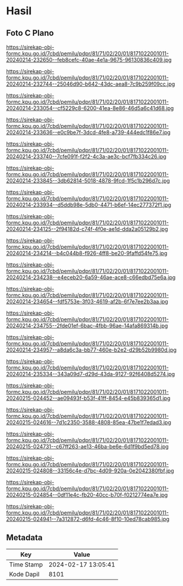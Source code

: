 # Hasil

## Foto C Plano

https://sirekap-obj-formc.kpu.go.id/7cbd/pemilu/pdpr/81/71/02/20/01/8171022001011-20240214-232650--feb8cefc-40ae-4e1a-9675-96130836c409.jpg

https://sirekap-obj-formc.kpu.go.id/7cbd/pemilu/pdpr/81/71/02/20/01/8171022001011-20240214-232744--25046d90-b642-43dc-aea8-7c9b259f09cc.jpg

https://sirekap-obj-formc.kpu.go.id/7cbd/pemilu/pdpr/81/71/02/20/01/8171022001011-20240214-233054--cf5229c8-6200-41ea-8e86-46d5a6c41d68.jpg

https://sirekap-obj-formc.kpu.go.id/7cbd/pemilu/pdpr/81/71/02/20/01/8171022001011-20240214-233636--e0c9be7f-3dcd-4fe8-a739-444edc1f86e7.jpg

https://sirekap-obj-formc.kpu.go.id/7cbd/pemilu/pdpr/81/71/02/20/01/8171022001011-20240214-233740--7cfe091f-f2f2-4c3a-ae3c-bcf7fb334c26.jpg

https://sirekap-obj-formc.kpu.go.id/7cbd/pemilu/pdpr/81/71/02/20/01/8171022001011-20240214-233845--3db62814-5018-4878-9fcd-1f5c1b296d7c.jpg

https://sirekap-obj-formc.kpu.go.id/7cbd/pemilu/pdpr/81/71/02/20/01/8171022001011-20240214-233934--d5ddb98e-5db0-4471-b6ef-14ec277372f1.jpg

https://sirekap-obj-formc.kpu.go.id/7cbd/pemilu/pdpr/81/71/02/20/01/8171022001011-20240214-234125--2f94182d-c74f-4f0e-ae1d-dda2a05129b2.jpg

https://sirekap-obj-formc.kpu.go.id/7cbd/pemilu/pdpr/81/71/02/20/01/8171022001011-20240214-234214--b4c044b8-f926-4ff8-be20-9faffd54fe75.jpg

https://sirekap-obj-formc.kpu.go.id/7cbd/pemilu/pdpr/81/71/02/20/01/8171022001011-20240214-234238--e4eceb20-6a59-46ae-ace8-c66edbd75e6a.jpg

https://sirekap-obj-formc.kpu.go.id/7cbd/pemilu/pdpr/81/71/02/20/01/8171022001011-20240214-234654--fdf5753e-3f03-4619-af2b-6f7e7ee2b3aa.jpg

https://sirekap-obj-formc.kpu.go.id/7cbd/pemilu/pdpr/81/71/02/20/01/8171022001011-20240214-234755--2fde01ef-6bac-4fbb-96ae-14afa869314b.jpg

https://sirekap-obj-formc.kpu.go.id/7cbd/pemilu/pdpr/81/71/02/20/01/8171022001011-20240214-234957--a8da6c3a-bb77-460e-b2e2-d29b52b9980d.jpg

https://sirekap-obj-formc.kpu.go.id/7cbd/pemilu/pdpr/81/71/02/20/01/8171022001011-20240214-235334--343a09d7-d29d-43da-9127-92f6408d5274.jpg

https://sirekap-obj-formc.kpu.go.id/7cbd/pemilu/pdpr/81/71/02/20/01/8171022001011-20240215-024452--ae09493f-b53f-41ff-8454-e45b839365d1.jpg

https://sirekap-obj-formc.kpu.go.id/7cbd/pemilu/pdpr/81/71/02/20/01/8171022001011-20240215-024616--7d1c2350-3588-4808-85ea-47be1f7edad3.jpg

https://sirekap-obj-formc.kpu.go.id/7cbd/pemilu/pdpr/81/71/02/20/01/8171022001011-20240215-024731--c67ff263-ae13-46ba-be6e-6d1f9bd5ed78.jpg

https://sirekap-obj-formc.kpu.go.id/7cbd/pemilu/pdpr/81/71/02/20/01/8171022001011-20240215-024808--33156c4e-d7bc-4d09-920a-0e2042380fbf.jpg

https://sirekap-obj-formc.kpu.go.id/7cbd/pemilu/pdpr/81/71/02/20/01/8171022001011-20240215-024854--0df11e4c-fb20-40cc-b70f-f0212774ea7e.jpg

https://sirekap-obj-formc.kpu.go.id/7cbd/pemilu/pdpr/81/71/02/20/01/8171022001011-20240215-024941--7a312872-d6fd-4c46-8f10-10ed78cab985.jpg


## Metadata

| Key        | Value               |
| ---------- | ------------------- |
| Time Stamp | 2024-02-17 13:05:41 |
| Kode Dapil | 8101                |



